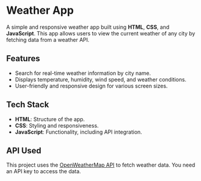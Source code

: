 # Weather App

A simple and responsive weather app built using **HTML**, **CSS**, and **JavaScript**. This app allows users to view the current weather of any city by fetching data from a weather API.

## Features

- Search for real-time weather information by city name.
- Displays temperature, humidity, wind speed, and weather conditions.
- User-friendly and responsive design for various screen sizes.

## Tech Stack

- **HTML**: Structure of the app.
- **CSS**: Styling and responsiveness.
- **JavaScript**: Functionality, including API integration.

## API Used

This project uses the [OpenWeatherMap API](https://openweathermap.org/api) to fetch weather data. You need an API key to access the data.
